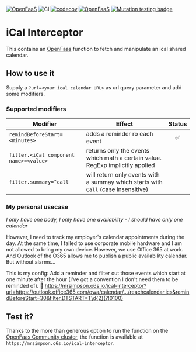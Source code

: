 [![OpenFaaS](https://img.shields.io/badge/openfaas-cloud-blue.svg)](https://www.openfaas.com) 
![CI](https://github.com/mrsimpson/ical-interceptor/workflows/CI/badge.svg)
[![codecov](https://codecov.io/gh/mrsimpson/ical-interceptor/branch/master/graph/badge.svg)](https://codecov.io/gh/mrsimpson/ical-interceptor)
[![OpenFaaS](https://img.shields.io/badge/openfaas-cloud-blue.svg)](https://www.openfaas.com)
[![Mutation testing badge](https://img.shields.io/endpoint?style=flat&url=https%3A%2F%2Fbadge-api.stryker-mutator.io%2Fgithub.com%2Fmrsimpson%2Fical-interceptor%2Fmaster)](https://dashboard.stryker-mutator.io/reports/github.com/mrsimpson/ical-interceptor/master)

# iCal Interceptor

This contains an [OpenFaas](https://www.openfaas.com/) function to fetch and manipulate an ical shared calendar.

## How to use it

Supply a `?url=<your ical calendar URL>` as url query parameter and add some modifiers.

### Supported modifiers

| Modifier | Effect | Status |
| -------- | ------ |:------:|  
| `remindBeforeStart=<minutes>` | adds a reminder ro each event | ✅ |
| `filter.<iCal component name>=<value>` | returns only the events which math a certain value. RegExp implicitly applied |
| `filter.summary=^call` | will return only events with a summay which starts with `Call` (case insensitive) |

### My personal usecase

_I only have one body, I only have one availability - I should have only one calendar_

However, I need to track my employer's calendar appointments during the day. At the same time, I failed to use corporate mobile hardware and I am not allowed to bring my own device.
However, we use Office 365 at work. And Outlook of the O365 allows me to publish a public availability calendar. But without alarms...

This is my config: Add a reminder and filter out those events which start at one minute after the hour (I've got a convention I don't need them to be reminded of). :tada:
https://mrsimpson.o6s.io/ical-interceptor?url=https://outlook.office365.com/owa/calendar/.../reachcalendar.ics&remindBeforeStart=30&filter.DTSTART=T\d{2}(?!0100)

## Test it?

Thanks to the more than generous option to run the function on the [OpenFaas Community cluster](https://github.com/openfaas/community-cluster/tree/master/docs), the function is available at `https://mrsimpson.o6s.io/ical-interceptor`.
